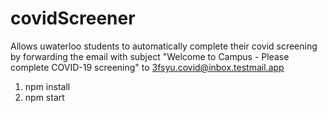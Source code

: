 # covidScreener
Allows uwaterloo students to automatically complete their covid screening by forwarding the email with subject "Welcome to Campus - Please complete COVID-19 screening" to 3fsyu.covid@inbox.testmail.app 

1. npm install
2. npm start
